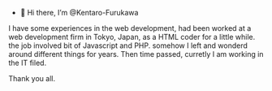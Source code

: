 - 👋 Hi there, I’m @Kentaro-Furukawa

I have some experiences in the web development, had been worked at a web development firm in Tokyo, Japan, as a HTML coder for a little while. the job involved bit of Javascript and PHP. somehow I left and wonderd around different things for years. Then time passed, curretly I am working in the IT filed.

Thank you all.
